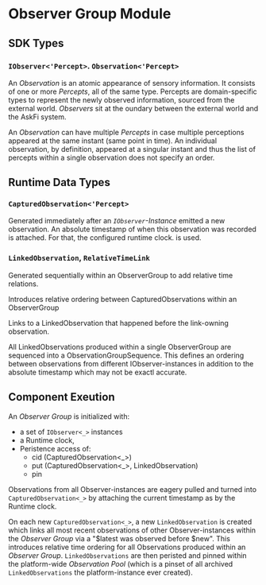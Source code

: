 # Observer Group Module

## SDK Types

### `IObserver<'Percept>`. `Observation<'Percept>`

An _Observation_ is an atomic appearance of sensory information. It consists of one or more _Percepts_, all of the same type. Percepts are domain-specific types to represent the newly observed information, sourced from the external world. _Observers_ sit at the oundary between the external world and the AskFi system.

An _Observation_ can have multiple _Percepts_ in case multiple perceptions appeared at the same instant (same point in time). An individual observation, by definition, appeared at a singular instant and thus the list of percepts within a single observation does not specify an order.

## Runtime Data Types

### `CapturedObservation<'Percept>`

Generated immediately after an _`IObserver`-Instance_ emitted a new observation. An absolute timestamp of when this observation was recorded is attached. For that, the configured runtime clock. is used.

### `LinkedObservation`, `RelativeTimeLink`

Generated sequentially within an ObserverGroup to add relative time relations.

Introduces relative ordering between CapturedObservations within an ObserverGroup

Links to a LinkedObservation that happened before the link-owning observation.

All LinkedObservations produced within a single ObserverGroup are sequenced into a ObservationGroupSequence.
This defines an ordering between observations from different IObserver-instances in addition to the absolute
timestamp which may not be exactl accurate.

## Component Exeution

An _Observer Group_ is initialized with:

- a set of `IObserver<_>` instances
- a Runtime clock,
- Peristence access of:
  - cid (CapturedObservation<_>)
  - put (CapturedObservation<_>, LinkedObservation)
  - pin

Observations from all Observer-instances are eagery pulled and turned into `CapturedObservation<_>` by attaching the current timestamp as by the Runtime clock.

On each new `CapturedObservation<_>`, a new `LinkedObservation` is created which links all most recent observations of other Observer-instances within the _Observer Group_ via a "$latest was observed before $new". This introduces relative time ordering for all Observations produced within an _Observer Group_. `LinkedObservations` are then peristed and pinned within the platform-wide _Observation Pool_ (which is a pinset of all archived `LinkedObservations` the platform-instance ever created).

